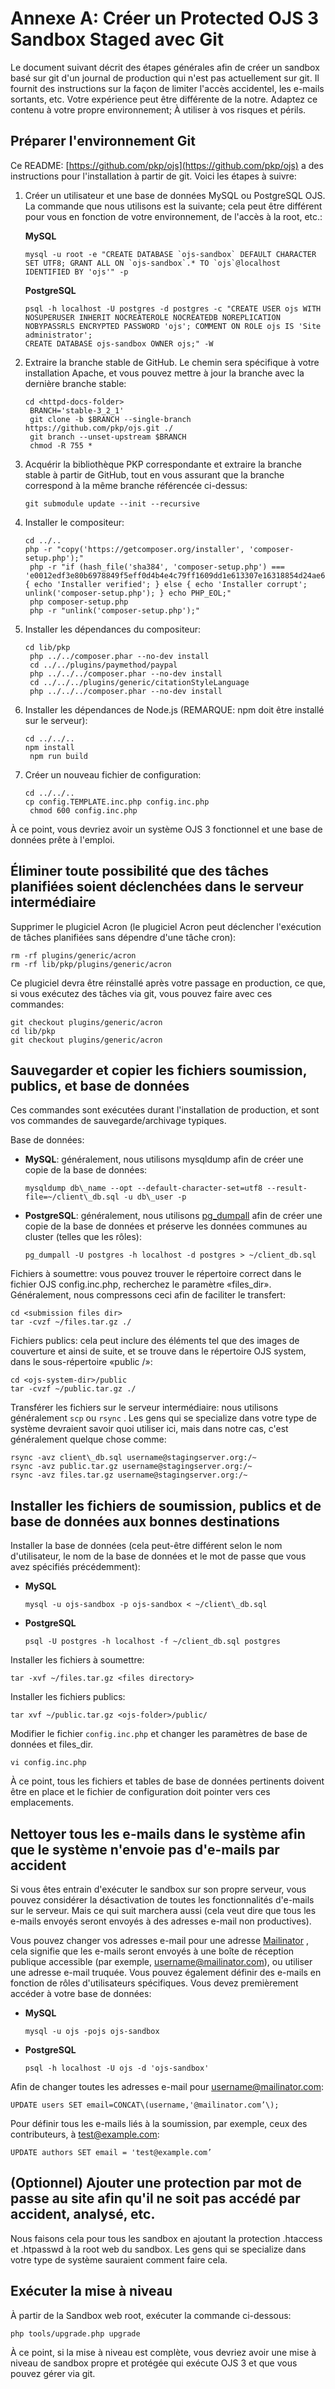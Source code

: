 # Annexe A: Créer un Protected OJS 3 Sandbox Staged avec Git

Le document suivant décrit des étapes générales afin de créer un sandbox basé sur git d'un journal de production qui n'est pas actuellement sur git. Il fournit des instructions sur la façon de limiter l'accès accidentel, les e-mails sortants, etc. Votre expérience peut être différente de la notre. Adaptez ce contenu à votre propre environnement; À utiliser à vos risques et périls.

## Préparer l'environnement Git

Ce README: [https://github.com/pkp/ojs](https://github.com/pkp/ojs) a des instructions pour l'installation à partir de git. Voici les étapes à suivre:

1. Créer un utilisateur et une base de données MySQL ou PostgreSQL OJS. La commande que nous utilisons est la suivante; cela peut être différent pour vous en fonction de votre environnement, de l'accès à la root, etc.:

   **MySQL**
   ```
   mysql -u root -e "CREATE DATABASE `ojs-sandbox` DEFAULT CHARACTER SET UTF8; GRANT ALL ON `ojs-sandbox`.* TO `ojs`@localhost IDENTIFIED BY 'ojs'" -p
   ```
   **PostgreSQL**
   ```
   psql -h localhost -U postgres -d postgres -c "CREATE USER ojs WITH NOSUPERUSER INHERIT NOCREATEROLE NOCREATEDB NOREPLICATION NOBYPASSRLS ENCRYPTED PASSWORD 'ojs'; COMMENT ON ROLE ojs IS 'Site administrator';
   CREATE DATABASE ojs-sandbox OWNER ojs;" -W
   ```

2. Extraire la branche stable de GitHub. Le chemin sera spécifique à votre installation Apache, et vous pouvez mettre à jour la branche avec la dernière branche stable:

   ```
   cd <httpd-docs-folder>
    BRANCH='stable-3_2_1'
    git clone -b $BRANCH --single-branch https://github.com/pkp/ojs.git ./
    git branch --unset-upstream $BRANCH
    chmod -R 755 *
   ```

3. Acquérir la bibliothèque PKP correspondante et extraire la branche stable à partir de GitHub, tout en vous assurant que la branche correspond à la même branche référencée ci-dessus:

   ```
   git submodule update --init --recursive
   ```

4. Installer le compositeur:

   ```
   cd ../..
   php -r "copy('https://getcomposer.org/installer', 'composer-setup.php');"
    php -r "if (hash_file('sha384', 'composer-setup.php') === 'e0012edf3e80b6978849f5eff0d4b4e4c79ff1609dd1e613307e16318854d24ae64f26d17af3ef0bf7cfb710ca74755a') { echo 'Installer verified'; } else { echo 'Installer corrupt'; unlink('composer-setup.php'); } echo PHP_EOL;"
    php composer-setup.php
    php -r "unlink('composer-setup.php');"
   ```

5. Installer les dépendances du compositeur:

   ```
   cd lib/pkp
    php ../../composer.phar --no-dev install
    cd ../../plugins/paymethod/paypal
    php ../../../composer.phar --no-dev install
    cd ../../../plugins/generic/citationStyleLanguage
    php ../../../composer.phar --no-dev install
   ```

6. Installer les dépendances de Node.js (REMARQUE: npm doit être installé sur le serveur):

   ```
   cd ../../..
   npm install
    npm run build
   ```

7. Créer un nouveau fichier de configuration:

   ```
   cd ../../..
   cp config.TEMPLATE.inc.php config.inc.php
    chmod 600 config.inc.php
   ```

À ce point, vous devriez avoir un système OJS 3 fonctionnel et une base de données prête à l'emploi.

## **Éliminer toute possibilité que des tâches planifiées soient déclenchées dans le serveur intermédiaire**

Supprimer le plugiciel Acron (le plugiciel Acron peut déclencher l'exécution de tâches planifiées sans dépendre d'une tâche cron):

   ```
   rm -rf plugins/generic/acron
rm -rf lib/pkp/plugins/generic/acron
   ```

Ce plugiciel devra être réinstallé après votre passage en production, ce que, si vous exécutez des tâches via git, vous pouvez faire avec ces commandes:

   ```
   git checkout plugins/generic/acron
cd lib/pkp
git checkout plugins/generic/acron
   ```

## Sauvegarder et copier les fichiers soumission, publics, et base de données

Ces commandes sont exécutées durant l'installation de production, et sont vos commandes de sauvegarde/archivage typiques.

Base de données:

* **MySQL**: généralement, nous utilisons mysqldump afin de créer une copie de la base de données:
   ```
   mysqldump db\_name --opt --default-character-set=utf8 --result-file=~/client\_db.sql -u db\_user -p
   ```
* **PostgreSQL**: généralement, nous utilisons [pg_dumpall](https://www.postgresql.org/docs/current/backup-dump.html#BACKUP-DUMP-ALL) afin de créer une copie de la base de données et préserve les données communes au cluster (telles que les rôles):
   ```
   pg_dumpall -U postgres -h localhost -d postgres > ~/client_db.sql
   ```

Fichiers à soumettre: vous pouvez trouver le répertoire correct dans le fichier OJS config.inc.php, recherchez le paramètre «files_dir». Généralement, nous compressons ceci afin de faciliter le transfert:

   ```
   cd <submission files dir>
tar -cvzf ~/files.tar.gz ./
   ```

Fichiers publics: cela peut inclure des éléments tel que des images de couverture et ainsi de suite, et se trouve dans le répertoire OJS system, dans le sous-répertoire «public /»:

   ```
   cd <ojs-system-dir>/public
tar -cvzf ~/public.tar.gz ./
   ```

Transférer les fichiers sur le serveur intermédiaire: nous utilisons généralement `scp` ou `rsync` . Les gens qui se specialize dans votre type de système devraient savoir quoi utiliser ici, mais dans notre cas, c'est généralement quelque chose comme:

  ```
  rsync -avz client\_db.sql username@stagingserver.org:/~
rsync -avz public.tar.gz username@stagingserver.org:/~
rsync -avz files.tar.gz username@stagingserver.org:/~
  ```

## Installer les fichiers de soumission, publics et de base de données aux bonnes destinations

Installer la base de données (cela peut-être différent selon le nom d'utilisateur, le nom de la base de données et le mot de passe que vous avez spécifiés précédemment):

* **MySQL**
   ```
   mysql -u ojs-sandbox -p ojs-sandbox < ~/client\_db.sql
   ```
* **PostgreSQL**
   ```
   psql -U postgres -h localhost -f ~/client_db.sql postgres
   ```

Installer les fichiers à soumettre:

   ```
   tar -xvf ~/files.tar.gz <files directory>
   ```

Installer les fichiers publics:

   ```
   tar xvf ~/public.tar.gz <ojs-folder>/public/
   ```

Modifier le fichier `config.inc.php` et changer les paramètres de base de données et files_dir.

   ```
   vi config.inc.php
   ```

À ce point, tous les fichiers et tables de base de données pertinents doivent être en place et le fichier de configuration doit pointer vers ces emplacements.

## Nettoyer tous les e-mails dans le système afin que le système n'envoie pas d'e-mails par accident

Si vous êtes entrain d'exécuter le sandbox sur son propre serveur, vous pouvez considérer la désactivation de toutes les fonctionnalités d'e-mails sur le serveur. Mais ce qui suit marchera aussi (cela veut dire que tous les e-mails envoyés seront envoyés à des adresses e-mail non productives).

Vous pouvez changer vos adresses e-mail pour une adresse [Mailinator](https://www.mailinator.com/) , cela signifie que les e-mails seront envoyés à une boîte de réception publique accessible (par exemple, username@mailinator.com), ou utiliser une adresse e-mail truquée. Vous pouvez également définir des e-mails en fonction de rôles d'utilisateurs spécifiques. Vous devez premièrement accéder à votre base de données:

* **MySQL**
   ```
   mysql -u ojs -pojs ojs-sandbox
   ```
* **PostgreSQL**
   ```
   psql -h localhost -U ojs -d 'ojs-sandbox'
   ```

Afin de changer toutes les adresses e-mail pour username@mailinator.com:

   ```
   UPDATE users SET email=CONCAT\(username,'@mailinator.com’\);
   ```

Pour définir tous les e-mails liés à la soumission, par exemple, ceux des contributeurs, à test@example.com:

   ```
   UPDATE authors SET email = 'test@example.com’
   ```

## (Optionnel) Ajouter une protection par mot de passe au site afin qu'il ne soit pas accédé par accident, analysé, etc.

Nous faisons cela pour tous les sandbox en ajoutant la protection .htaccess et .htpasswd à la root web du sandbox. Les gens qui se specialize dans votre type de système sauraient comment faire cela.

## Exécuter la mise à niveau

À partir de la Sandbox web root, exécuter la commande ci-dessous:

   ```
   php tools/upgrade.php upgrade
   ```

À ce point, si la mise à niveau est complète, vous devriez avoir une mise à niveau de sandbox propre et protégée qui exécute OJS 3 et que vous pouvez gérer via git.
